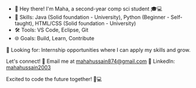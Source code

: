 - 👋 Hey there! I'm Maha, a second-year comp sci student 🎓💻
- 🚀 Skills: Java (Solid foundation - University), Python (Beginner - Self-taught), HTML/CSS (Solid foundation - University)
- 🛠️ Tools: VS Code, Eclipse, Git
- 🌐 Goals: Build, Learn, Contribute

💼 Looking for: Internship opportunities where I can apply my skills and grow.

Let's connect! 
📧 Email me at mahahussain874@gmail.com
📖 LinkedIn: [mahahussain2003](https://www.linkedin.com/in/mahahussain2003/)


Excited to code the future together! 🌟💻 



